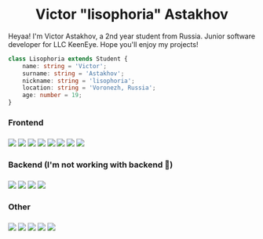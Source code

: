 <h1 align="center">
  Victor "lisophoria" Astakhov
</h1>

Heyaa! I'm Victor Astakhov, a 2nd year student from Russia. Junior software developer for LLC KeenEye. Hope you'll enjoy my projects!

```typescript
class Lisophoria extends Student {
    name: string = 'Victor';
    surname: string = 'Astakhov';
    nickname: string = 'lisophoria';
    location: string = 'Voronezh, Russia';
    age: number = 19;
}
```

<h3>Frontend<h3>

<p align="left">
<img src="https://img.shields.io/badge/JavaScript-323330?style=for-the-badge&logo=javascript&logoColor=F7DF1E">
<img src="https://img.shields.io/badge/TypeScript-007ACC?style=for-the-badge&logo=typescript&logoColor=white">
<img src="https://img.shields.io/badge/HTML5-E34F26?style=for-the-badge&logo=html5&logoColor=white">
<img src="https://img.shields.io/badge/CSS3-1572B6?style=for-the-badge&logo=css3&logoColor=white">
<img src="https://img.shields.io/badge/SASS-hotpink.svg?style=for-the-badge&logo=SASS&logoColor=white">
<img src="https://img.shields.io/badge/Angular-DD0031?style=for-the-badge&logo=angular&logoColor=white">
<img src="https://img.shields.io/badge/react-%2320232a.svg?style=for-the-badge&logo=react&logoColor=%2361DAFB">
<img src="https://img.shields.io/badge/redux-%23593d88.svg?style=for-the-badge&logo=redux&logoColor=white">
</p>

<h3>Backend (I'm not working with backend 🥱)<h3>

<p align="left">
<img src="https://img.shields.io/badge/java-%23ED8B00.svg?style=for-the-badge&logo=java&logoColor=white">
<img src="https://img.shields.io/badge/node.js-6DA55F?style=for-the-badge&logo=node.js&logoColor=white">
<img src="https://img.shields.io/badge/spring-%236DB33F.svg?style=for-the-badge&logo=spring&logoColor=white">
<img src="https://img.shields.io/badge/postgres-%23316192.svg?style=for-the-badge&logo=postgresql&logoColor=white">
</p>

<h3>Other<h3>

<p align="left">
<img src="https://img.shields.io/badge/Electron-191970?style=for-the-badge&logo=Electron&logoColor=white">
<img src="https://img.shields.io/badge/Linux-FCC624?style=for-the-badge&logo=linux&logoColor=black">
<img src="https://img.shields.io/badge/GIT-E44C30?style=for-the-badge&logo=git&logoColor=white">
<img src="https://img.shields.io/badge/docker-%230db7ed.svg?style=for-the-badge&logo=docker&logoColor=white">
<img src="https://img.shields.io/badge/webpack-%238DD6F9.svg?style=for-the-badge&logo=webpack&logoColor=black">
</p>
